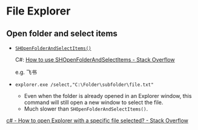 # File Explorer
## Open folder and select items
- [`SHOpenFolderAndSelectItems()`](https://learn.microsoft.com/en-us/windows/win32/api/shlobj_core/nf-shlobj_core-shopenfolderandselectitems)

  C#: [How to use SHOpenFolderAndSelectItems - Stack Overflow](https://stackoverflow.com/questions/3018002/c-how-to-use-shopenfolderandselectitems)

  e.g. 飞书

- `explorer.exe /select,"C:\Folder\subfolder\file.txt"`
  - Even when the folder is already opened in an Explorer window, this command will still open a new window to select the file.
  - Much slower than `SHOpenFolderAndSelectItems()`.

[c# - How to open Explorer with a specific file selected? - Stack Overflow](https://stackoverflow.com/questions/13680415/how-to-open-explorer-with-a-specific-file-selected)